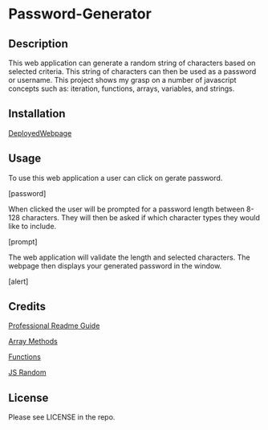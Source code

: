 # Password-Generator

## Description

This web application can generate a random string of characters based on selected criteria. This string of characters can then be used as a password or username. This project shows my grasp on a number of javascript concepts such as: iteration, functions, arrays, variables, and strings.

## Installation

[DeployedWebpage](https://josh4got.github.io/Joshua-Portfolio/)

## Usage

To use this web application a user can click on gerate password.

[password]

When clicked the user will be prompted for a password length between 8-128 characters. They will then be asked if which character types they would like to include.

[prompt]

The web application will validate the length and selected characters. The webpage then displays your generated password in the window.

[alert]

## Credits

[Professional Readme Guide](https://coding-boot-camp.github.io/full-stack/github/professional-readme-guide)

[Array Methods](https://www.w3schools.com/js/js_array_methods.asp)

[Functions](https://www.w3schools.com/js/js_functions.asp)

[JS Random](https://www.w3schools.com/js/js_random.asp)

## License

Please see LICENSE in the repo.

